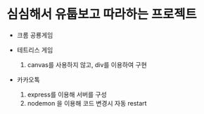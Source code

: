 # 심심해서 유툽보고 따라하는 프로젝트

- 크롬 공룡게임

- 테트리스 게임
    1. canvas를 사용하지 않고, div를 이용하여 구현

- 카카오톡
    1. express를 이용해 서버를 구성
    2. nodemon 을 이용해 코드 변경시 자동 restart
